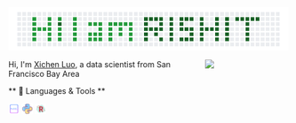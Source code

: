 

<a href="https://www.rishit.tech"><img src="https://github.com/Rishit-dagli/Rishit-dagli/blob/master/images/header_image.png" width="900"></a>
 
<img align='right' src='https://github.com/Rishit-dagli/Rishit-dagli/blob/master/images/octocat-anime.gif' width='150"'>

Hi, I'm [Xichen Luo](https://www.linkedin.com/in/luoxich01/), a data scientist from San Francisco Bay Area

** :robot: Languages & Tools **

<code><img height="20" src="https://github.com/luoxich01/images/blob/main/MySQL.png"></code>
<code><img height="20" src="https://github.com/luoxich01/images/blob/main/Python.png"></code>
<code><img height="20" src="https://github.com/luoxich01/images/blob/main/R.png"></code>


